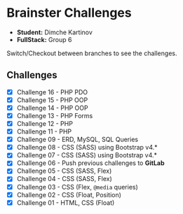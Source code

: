 # Brainster Challenges

- **Student:** Dimche Kartinov
- **FullStack:** Group 6

Switch/Checkout between branches to see the challenges.

## Challenges

- [x] Challenge 16 - PHP PDO
- [x] Challenge 15 - PHP OOP
- [x] Challenge 14 - PHP OOP
- [x] Challenge 13 - PHP Forms
- [x] Challenge 12 - PHP
- [x] Challenge 11 - PHP
- [x] Challenge 09 - ERD, MySQL, SQL Queries
- [x] Challenge 08 - CSS (SASS) using Bootstrap v4.\*
- [x] Challenge 07 - CSS (SASS) using Bootstrap v4.\*
- [x] Challenge 06 - Push previous challenges to **GitLab**
- [x] Challenge 05 - CSS (SASS, Flex)
- [x] Challenge 04 - CSS (SASS, Flex)
- [x] Challenge 03 - CSS (Flex, `@media` queries)
- [x] Challenge 02 - CSS (Float, Position)
- [x] Challenge 01 - HTML, CSS (Float)
